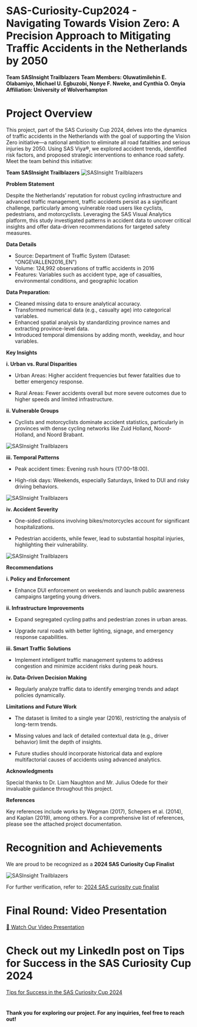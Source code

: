 # SAS-Curiosity-Cup2024 - Navigating Towards Vision Zero: A Precision Approach to Mitigating Traffic Accidents in the Netherlands by 2050

**Team SASInsight Trailblazers**
**Team Members: Oluwatimilehin E. Olabamiyo, Michael U. Egbuzobi, Nonye F. Nweke, and Cynthia O. Onyia
Affiliation: University of Wolverhampton**


#  Project Overview
This project, part of the SAS Curiosity Cup 2024, delves into the dynamics of traffic accidents in the Netherlands with the goal of supporting the Vision Zero initiative—a national ambition to eliminate all road fatalities and serious injuries by 2050. Using SAS Viya®, we explored accident trends, identified risk factors, and proposed strategic interventions to enhance road safety. Meet the team behind this initiative:

**Team SASInsight Trailblazers**
![SASInsight Trailblazers](images/IMG-20241109-WA0044.jpg)

**Problem Statement**

Despite the Netherlands’ reputation for robust cycling infrastructure and advanced traffic management, traffic accidents persist as a significant challenge, particularly among vulnerable road users like cyclists, pedestrians, and motorcyclists. Leveraging the SAS Visual Analytics platform, this study investigated patterns in accident data to uncover critical insights and offer data-driven recommendations for targeted safety measures.

**Data Details**

-  Source: Department of Traffic System (Dataset: "ONGEVALLEN2016_EN")
-  Volume: 124,992 observations of traffic accidents in 2016
-  Features: Variables such as accident type, age of casualties, environmental conditions, and geographic location

**Data Preparation:**

-  Cleaned missing data to ensure analytical accuracy.
-  Transformed numerical data (e.g., casualty age) into categorical variables.
-  Enhanced spatial analysis by standardizing province names and extracting province-level data.
-  Introduced temporal dimensions by adding month, weekday, and hour variables.

**Key Insights**

**i.   Urban vs. Rural Disparities**

  -  Urban Areas: Higher accident frequencies but fewer fatalities due to better emergency response.
  
  -  Rural Areas: Fewer accidents overall but more severe outcomes due to higher speeds and limited infrastructure.
 
  
**ii. Vulnerable Groups**

  -  Cyclists and motorcyclists dominate accident statistics, particularly in provinces with dense cycling networks like Zuid Holland, Noord-Holland, and Noord Brabant.

  ![SASInsight Trailblazers](images/List%20table%20of%20motobikes.PNG)

**iii. Temporal Patterns**

  -  Peak accident times: Evening rush hours (17:00–18:00).
  
  -  High-risk days: Weekends, especially Saturdays, linked to DUI and risky driving behaviors.

   ![SASInsight Trailblazers](images/Number%20intoxicated%20by%20weekday%20accident.png)  
  
**iv. Accident Severity**

  -   One-sided collisions involving bikes/motorcycles account for significant hospitalizations.

  -   Pedestrian accidents, while fewer, lead to substantial hospital injuries, highlighting their vulnerability.

 ![SASInsight Trailblazers](images/Number%20of%20motorcyle%20by%20type%20accident.png)  

**Recommendations**

**i.  Policy and Enforcement**

-  Enhance DUI enforcement on weekends and launch public awareness campaigns targeting young drivers.

  **ii.  Infrastructure Improvements**

-  Expand segregated cycling paths and pedestrian zones in urban areas.

-  Upgrade rural roads with better lighting, signage, and emergency response capabilities.
  
**iii.  Smart Traffic Solutions**

-  Implement intelligent traffic management systems to address congestion and minimize accident risks during peak hours.
  
**iv.  Data-Driven Decision Making**

-  Regularly analyze traffic data to identify emerging trends and adapt policies dynamically.
  

**Limitations and Future Work**

-  The dataset is limited to a single year (2016), restricting the analysis of long-term trends.

-  Missing values and lack of detailed contextual data (e.g., driver behavior) limit the depth of insights.

-  Future studies should incorporate historical data and explore multifactorial causes of accidents using advanced analytics.

 **Acknowledgments**
 
Special thanks to Dr. Liam Naughton and Mr. Julius Odede for their invaluable guidance throughout this project.

**References**

Key references include works by Wegman (2017), Schepers et al. (2014), and Kaplan (2019), among others. For a comprehensive list of references, please see the attached project documentation.

#  Recognition and Achievements

We are proud to be recognized as a **2024 SAS Curiosity Cup Finalist**

![SASInsight Trailblazers](images/SAS-Finalist.jpg)  

For further verification, refer to: [2024 SAS curiosity cup finalist](https://www.credly.com/badges/a8cc79f2-bb6b-4e3e-ab71-cb5dc22409ea/public_url)

#

#  Final Round: Video Presentation

[🎥 Watch Our Video Presentation](https://livewlvac-my.sharepoint.com/:v:/r/personal/m_u_egbuzobi_wlv_ac_uk/Documents/Microsoft%20Teams%20Chat%20Files/Curiosity%20Cup%20final%20video%20presentation.mp4?csf=1&web=1&e=sXB1gu)

#

#  Check out my LinkedIn post on Tips for Success in the SAS Curiosity Cup 2024

[Tips for Success in the SAS Curiosity Cup 2024](https://www.linkedin.com/posts/michael-udonna-egbuzobi_student-hackathon-curiositycup-activity-7269501755254607872-v_LV?utm_source=share&utm_medium=member_desktop)

#

**Thank you for exploring our project. For any inquiries, feel free to reach out!**


